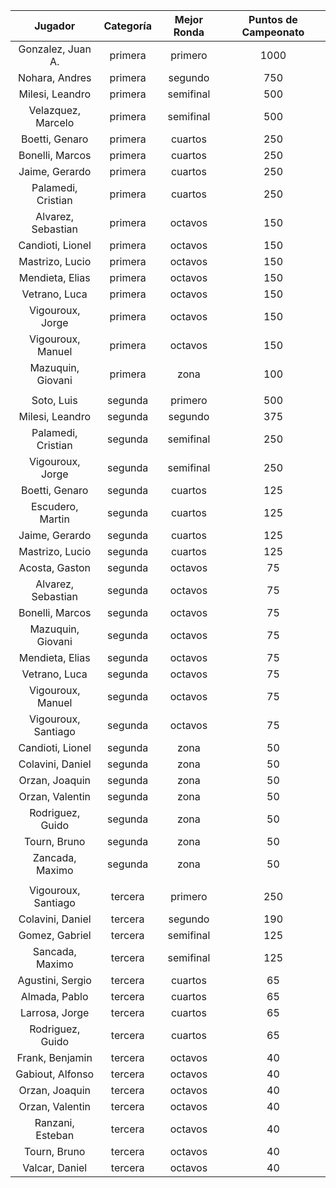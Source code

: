 |       Jugador       |  Categoría  |  Mejor Ronda  |  Puntos de Campeonato  |
|:-------------------:|:-----------:|:-------------:|:----------------------:|
|  Gonzalez, Juan A.  |   primera   |    primero    |          1000          |
|   Nohara, Andres    |   primera   |    segundo    |          750           |
|   Milesi, Leandro   |   primera   |   semifinal   |          500           |
| Velazquez, Marcelo  |   primera   |   semifinal   |          500           |
|   Boetti, Genaro    |   primera   |    cuartos    |          250           |
|   Bonelli, Marcos   |   primera   |    cuartos    |          250           |
|   Jaime, Gerardo    |   primera   |    cuartos    |          250           |
| Palamedi, Cristian  |   primera   |    cuartos    |          250           |
| Alvarez, Sebastian  |   primera   |    octavos    |          150           |
|  Candioti, Lionel   |   primera   |    octavos    |          150           |
|   Mastrizo, Lucio   |   primera   |    octavos    |          150           |
|   Mendieta, Elias   |   primera   |    octavos    |          150           |
|    Vetrano, Luca    |   primera   |    octavos    |          150           |
|  Vigouroux, Jorge   |   primera   |    octavos    |          150           |
|  Vigouroux, Manuel  |   primera   |    octavos    |          150           |
|  Mazuquin, Giovani  |   primera   |     zona      |          100           |
|                     |             |               |                        |
|     Soto, Luis      |   segunda   |    primero    |          500           |
|   Milesi, Leandro   |   segunda   |    segundo    |          375           |
| Palamedi, Cristian  |   segunda   |   semifinal   |          250           |
|  Vigouroux, Jorge   |   segunda   |   semifinal   |          250           |
|   Boetti, Genaro    |   segunda   |    cuartos    |          125           |
|  Escudero, Martin   |   segunda   |    cuartos    |          125           |
|   Jaime, Gerardo    |   segunda   |    cuartos    |          125           |
|   Mastrizo, Lucio   |   segunda   |    cuartos    |          125           |
|   Acosta, Gaston    |   segunda   |    octavos    |           75           |
| Alvarez, Sebastian  |   segunda   |    octavos    |           75           |
|   Bonelli, Marcos   |   segunda   |    octavos    |           75           |
|  Mazuquin, Giovani  |   segunda   |    octavos    |           75           |
|   Mendieta, Elias   |   segunda   |    octavos    |           75           |
|    Vetrano, Luca    |   segunda   |    octavos    |           75           |
|  Vigouroux, Manuel  |   segunda   |    octavos    |           75           |
| Vigouroux, Santiago |   segunda   |    octavos    |           75           |
|  Candioti, Lionel   |   segunda   |     zona      |           50           |
|  Colavini, Daniel   |   segunda   |     zona      |           50           |
|   Orzan, Joaquin    |   segunda   |     zona      |           50           |
|   Orzan, Valentin   |   segunda   |     zona      |           50           |
|  Rodriguez, Guido   |   segunda   |     zona      |           50           |
|    Tourn, Bruno     |   segunda   |     zona      |           50           |
|   Zancada, Maximo   |   segunda   |     zona      |           50           |
|                     |             |               |                        |
| Vigouroux, Santiago |   tercera   |    primero    |          250           |
|  Colavini, Daniel   |   tercera   |    segundo    |          190           |
|   Gomez, Gabriel    |   tercera   |   semifinal   |          125           |
|   Sancada, Maximo   |   tercera   |   semifinal   |          125           |
|  Agustini, Sergio   |   tercera   |    cuartos    |           65           |
|    Almada, Pablo    |   tercera   |    cuartos    |           65           |
|   Larrosa, Jorge    |   tercera   |    cuartos    |           65           |
|  Rodriguez, Guido   |   tercera   |    cuartos    |           65           |
|   Frank, Benjamin   |   tercera   |    octavos    |           40           |
|  Gabiout, Alfonso   |   tercera   |    octavos    |           40           |
|   Orzan, Joaquin    |   tercera   |    octavos    |           40           |
|   Orzan, Valentin   |   tercera   |    octavos    |           40           |
|  Ranzani, Esteban   |   tercera   |    octavos    |           40           |
|    Tourn, Bruno     |   tercera   |    octavos    |           40           |
|   Valcar, Daniel    |   tercera   |    octavos    |           40           |